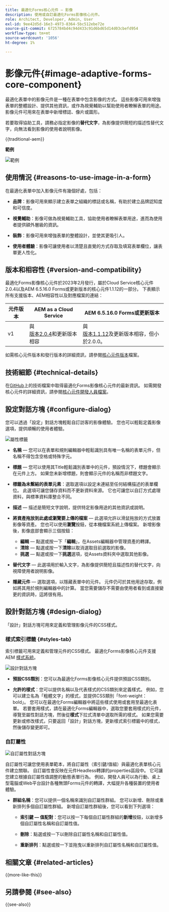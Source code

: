 ```yaml
---
title: 最適化Forms核心元件 — 影像
description: 使用或自訂最適化Forms影像核心元件。
role: Architect, Developer, Admin, User
exl-id: 9ee42d5d-16e3-4973-8364-5bc512ebe72e
source-git-commit: 6725784bd4c94d433c91d6bd65d14d03cbefd954
workflow-type: tm+mt
source-wordcount: '1056'
ht-degree: 1%

---
```



# 影像元件{#image-adaptive-forms-core-component}

最適化表單中的影像元件是一種在表單中包含影像的方式。 這些影像可用來增強表單的整體設計、提供其他資訊，或作為視覺輔助以幫助使用者瞭解表單的用途。 影像元件可用來在表單中新增標誌、像片或圖形。

若要取得協助工具，請務必指定影像的&#x200B;**替代文字**，為影像提供簡短的描述性替代文字，向無法看到影像的使用者說明影像。

{{traditional-aem}}

**範例**

![範例](/help/adaptive-forms/assets/image.png)


## 使用情況 {#reasons-to-use-image-in-a-form}

在最適化表單中加入影像元件有幾個好處，包括：

- **品牌**：影像可用來顯示建立表單之組織的標誌或名稱，有助於建立品牌認知度和可信度。

- **視覺輔助**：影像可做為視覺輔助工具，協助使用者瞭解表單用途，進而為使用者提供額外層級的資訊。

- **裝飾**：影像可用來增強表單的整體設計，並使其更吸引人。

- **使用者體驗**：影像可讓使用者以清楚且直覺的方式存取及填寫表單欄位，讓表單更人性化。

## 版本和相容性 {#version-and-compatibility}

最適化Forms影像核心元件於2023年2月發行，屬於Cloud Service核心元件2.0.4以及AEM 6.5.16.0 Forms或更新版本的核心元件1.1.12的一部分。 下表顯示所有支援版本、AEM相容性以及對應檔案的連結：

| 元件版本 | AEM as a Cloud Service | AEM 6.5.16.0 Forms或更新版本 |
|---|---|---|
| v1 | 與<br>[版本2.0.4](/help/adaptive-forms/version.md)和更新版本相容 | 與<br>[版本1.1.12](/help/adaptive-forms/version.md)及更新版本相容，但小於2.0.0。 |

如需核心元件版本和發行版本的詳細資訊，請參閱[核心元件版本](/help/adaptive-forms/version.md)檔案。


<!-- ## Sample Component Output {#sample-component-output}

To experience the Accordion Component as well as see examples of its configuration options as well as HTML and JSON output, visit the [Component Library](https://adobe.com/go/aem_cmp_library_accordion). -->

## 技術細節 {#technical-details}

在[GitHub](https://github.com/adobe/aem-core-forms-components/tree/master/ui.af.apps/src/main/content/jcr_root/apps/core/fd/components/form/image/v1/image)上的技術檔案中取得最適化Forms影像核心元件的最新資訊。 如需開發核心元件的詳細資訊，請參閱[核心元件開發人員檔案](/help/developing/overview.md)。


## 設定對話方塊 {#configure-dialog}

您可以透過「設定」對話方塊輕鬆自訂訪客的影像體驗。 您也可以輕鬆定義影像選項，提供順暢的使用者體驗。

![屬性標籤](/help/adaptive-forms/assets/image_properties.png)

- **名稱** — 您可以在表單和規則編輯器中輕鬆識別具有唯一名稱的表單元件，但名稱不得包含空格或特殊字元。

- **標題** — 您可以使用其Title輕鬆識別表單中的元件，預設情況下，標題會顯示在元件上方。 如果您未新增標題，則會顯示元件的名稱而非標題文字。

- **標籤為未繫結的表單元素**：選取選項以設定未連結至任何結構描述的表單欄位。 此選項可讓您儲存資料而不更新資料來源。 它也可讓您以自訂方式處理資料，與標準資料庫整合不同。

<!--   **Document of Record bind reference** - This option allows you to associate an Adaptive Form field with Document of Record field. When user enters any value in a linked field of an Adaptive Form that value also appears in the linked field of the corresponding Document of Record. For example, a Document of Record bind reference can be used to display a customer's name and address in a Document of Record, based on the customer's ID entered into the form. In this way, AEM Forms enable you to generate Document of Record and offers a seamless user experience for collecting and managing data.-->

- **描述** — 描述是簡短文字說明，提供特定影像用途的其他資訊或說明。

- **將資產拖放到此處或瀏覽要上傳的檔案** — 此選項允許以滑鼠拖放的方式放置影像等資產。 您也可以使用&#x200B;**瀏覽**&#x200B;按鈕，從本機檔案系統上傳檔案。 新增影像後，影像底部會顯示三個按鈕：
   - **編輯** — 點選或按一下「**編輯**」，在Assets編輯器中管理資產的轉譯。
   - **清除** — 點選或按一下&#x200B;**清除**&#x200B;以取消選取目前選取的影像。
   - **挑選** — 點選或按一下&#x200B;**挑選**&#x200B;選項，從Assets資料夾中選取其他影像。

- **替代文字** — 此選項用於輸入文字，為影像提供簡短且描述性的替代文字，向視障使用者說明影像。

- **隱藏元件** — 選取選項，以隱藏表單中的元件。 元件仍可於其他用途存取，例如將其用於規則編輯器中的計算。 當您需要儲存不需要由使用者看到或直接變更的資訊時，這將很有用。

<!--   **Read-only** - Select the option to make the component non-editable. The user can see the value of the field but cannot modify it. The component remains accessible for other purposes, such as using it for calculations in the Rule Editor.
-->

## 設計對話方塊 {#design-dialog}

「設計」對話方塊可用來定義和管理影像元件的CSS樣式。

### 樣式索引標籤 {#styles-tab}

索引標籤可用來定義和管理元件的CSS樣式。 最適化Forms影像核心元件支援AEM [樣式系統](/help/get-started/authoring.md#component-styling)。

![設計對話方塊](/help/adaptive-forms/assets/checkbox-style.png)

- **預設CSS類別**：您可以為最適化Forms影像核心元件提供預設CSS類別。

- **允許的樣式**：您可以提供名稱以及代表樣式的CSS類別來定義樣式。 例如，您可以建立名為「粗體文字」的樣式，並提供CSS類別「font-weight： bold」。 您可以在最適化Forms編輯器中將這些樣式使用或套用至最適化表單。 若要套用樣式，請在最適化Forms編輯器中，選取您要套用樣式的元件，導覽至屬性對話方塊，然後從&#x200B;**樣式**&#x200B;下拉式清單中選取所需的樣式。 如果您需要更新或修改樣式，只要返回「設計」對話方塊，更新樣式索引標籤中的樣式，然後儲存變更即可。

### 自訂屬性

![自訂屬性對話方塊](/help/adaptive-forms/assets/checkbox-customproperties.png)

自訂屬性可讓您使用表單範本，將自訂屬性（索引鍵/值組）與最適化表單核心元件建立關聯。 自訂屬性會反映在元件Headless轉譯的properties區段中。 它可讓您建立根據自訂屬性值調整的動態表單行為。 例如，開發人員可以為行動、桌上型電腦或Web平台設計各種無頭Forms元件的轉譯，大幅提升各種裝置的使用者體驗。

- **群組名稱**：您可以提供一個名稱來識別自訂屬性群組。 您可以新增、刪除或重新排列多個自訂屬性群組。 新增自訂屬性群組後，您可以看到下列選項：

   - **索引鍵 — 值配對**：您可以按一下每個自訂屬性群組的&#x200B;**新增**&#x200B;按鈕，以新增多個自訂屬性名稱和自訂屬性值。

   - **刪除**：點選或按一下以刪除自訂屬性名稱和自訂屬性值。

   - **重新排列**：點選或按一下並拖曳以重新排列自訂屬性名稱和自訂屬性值。

## 相關文章 {#related-articles}

{{more-like-this}}

## 另請參閱 {#see-also}

{{see-also}}